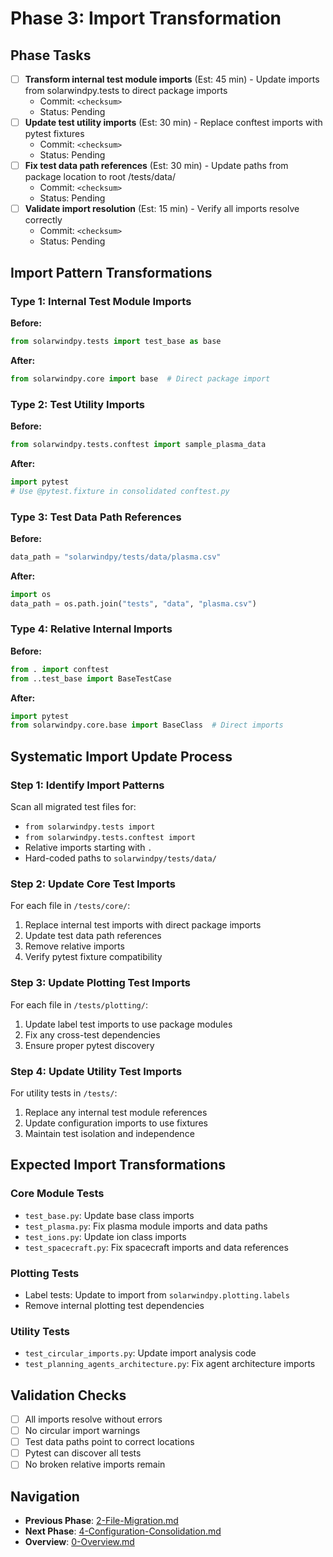 # Phase 3: Import Transformation

## Phase Tasks
- [ ] **Transform internal test module imports** (Est: 45 min) - Update imports from solarwindpy.tests to direct package imports
  - Commit: `<checksum>`
  - Status: Pending
- [ ] **Update test utility imports** (Est: 30 min) - Replace conftest imports with pytest fixtures
  - Commit: `<checksum>`
  - Status: Pending
- [ ] **Fix test data path references** (Est: 30 min) - Update paths from package location to root /tests/data/
  - Commit: `<checksum>`
  - Status: Pending
- [ ] **Validate import resolution** (Est: 15 min) - Verify all imports resolve correctly
  - Commit: `<checksum>`
  - Status: Pending

## Import Pattern Transformations

### Type 1: Internal Test Module Imports
**Before:**
```python
from solarwindpy.tests import test_base as base
```
**After:**
```python
from solarwindpy.core import base  # Direct package import
```

### Type 2: Test Utility Imports
**Before:**
```python
from solarwindpy.tests.conftest import sample_plasma_data
```
**After:**
```python
import pytest
# Use @pytest.fixture in consolidated conftest.py
```

### Type 3: Test Data Path References
**Before:**
```python
data_path = "solarwindpy/tests/data/plasma.csv"
```
**After:**
```python
import os
data_path = os.path.join("tests", "data", "plasma.csv")
```

### Type 4: Relative Internal Imports
**Before:**
```python
from . import conftest
from ..test_base import BaseTestCase
```
**After:**
```python
import pytest
from solarwindpy.core.base import BaseClass  # Direct imports
```

## Systematic Import Update Process

### Step 1: Identify Import Patterns
Scan all migrated test files for:
- `from solarwindpy.tests import`
- `from solarwindpy.tests.conftest import`
- Relative imports starting with `.`
- Hard-coded paths to `solarwindpy/tests/data/`

### Step 2: Update Core Test Imports
For each file in `/tests/core/`:
1. Replace internal test imports with direct package imports
2. Update test data path references
3. Remove relative imports
4. Verify pytest fixture compatibility

### Step 3: Update Plotting Test Imports  
For each file in `/tests/plotting/`:
1. Update label test imports to use package modules
2. Fix any cross-test dependencies
3. Ensure proper pytest discovery

### Step 4: Update Utility Test Imports
For utility tests in `/tests/`:
1. Replace any internal test module references
2. Update configuration imports to use fixtures
3. Maintain test isolation and independence

## Expected Import Transformations

### Core Module Tests
- `test_base.py`: Update base class imports
- `test_plasma.py`: Fix plasma module imports and data paths
- `test_ions.py`: Update ion class imports
- `test_spacecraft.py`: Fix spacecraft imports and data references

### Plotting Tests
- Label tests: Update to import from `solarwindpy.plotting.labels`
- Remove internal plotting test dependencies

### Utility Tests
- `test_circular_imports.py`: Update import analysis code
- `test_planning_agents_architecture.py`: Fix agent architecture imports

## Validation Checks
- [ ] All imports resolve without errors
- [ ] No circular import warnings
- [ ] Test data paths point to correct locations
- [ ] Pytest can discover all tests
- [ ] No broken relative imports remain

## Navigation
- **Previous Phase**: [2-File-Migration.md](./2-File-Migration.md)
- **Next Phase**: [4-Configuration-Consolidation.md](./4-Configuration-Consolidation.md)
- **Overview**: [0-Overview.md](./0-Overview.md)